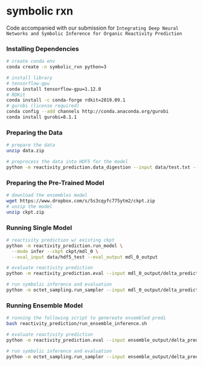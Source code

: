 # symbolic rxn

Code accompanied with our submission for `Integrating Deep Neural Networks and Symbolic Inference for Organic Reactivity Prediction`

### Installing Dependencies

```bash
# create conda env
conda create -n symbolic_rxn python=3

# install library
# tensorflow-gpu
conda install tensorflow-gpu=1.12.0
# RDKit
conda install -c conda-forge rdkit=2019.09.1
# gurobi (license required)
conda config --add channels http://conda.anaconda.org/gurobi
conda install gurobi=8.1.1
```

### Preparing the Data

```bash
# prepare the data
unzip data.zip

# preprocess the data into HDF5 for the model
python -m reactivity_prediction.data_digestion --input data/test.txt --output data/hdf5_test
```

### Preparing the Pre-Trained Model

```bash
# download the ensembles model
wget https://www.dropbox.com/s/5s3cqyfc775ytm2/ckpt.zip
# unzip the model
unzip ckpt.zip
```

### Running Single Model

```bash
# reactivity prediction w/ existing ckpt
python -m reactivity_prediction.run_model \
  --mode infer --ckpt ckpt/mdl_0 \
  --eval_input data/hdf5_test --eval_output mdl_0_output

# evaluate reactivity prediction
python -m reactivity_prediction.eval --input mdl_0_output/delta_predictions.pkl

# run symbolic inference and evaluation
python -m octet_sampling.run_sampler --input mdl_0_output/delta_predictions.pkl 
```

### Running Ensemble Model

```bash
# running the following script to genereate ensembled predi
bash reactivity_prediction/run_ensemble_inference.sh

# evaluate reactivity prediction
python -m reactivity_prediction.eval --input ensemble_output/delta_predictions.pkl

# run symbolic inference and evaluation
python -m octet_sampling.run_sampler --input ensemble_output/delta_predictions.pkl
```

